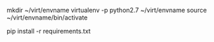 mkdir ~/virt/envname
virtualenv -p python2.7 ~/virt/envname
source ~/virt/envname/bin/activate

pip install -r requirements.txt


